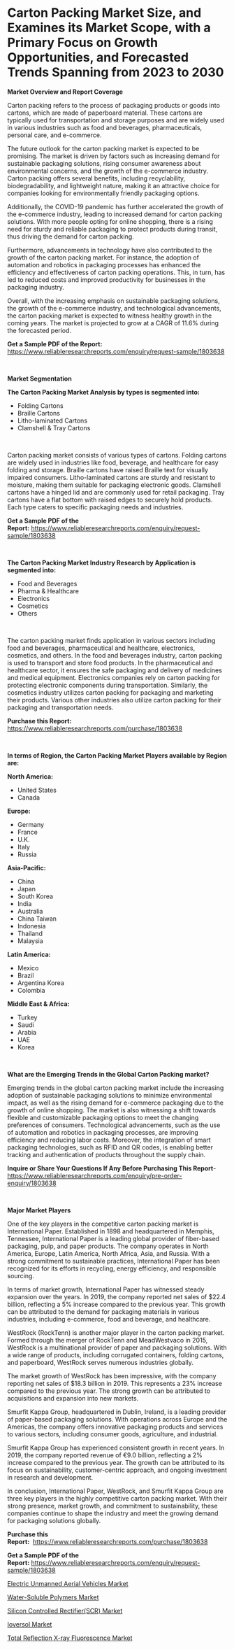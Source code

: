 <p><h1>Carton Packing Market Size, and Examines its Market Scope, with a Primary Focus on Growth Opportunities, and Forecasted Trends Spanning from 2023 to 2030</h1></p><p><strong>Market Overview and Report Coverage</strong></p>
<p><p>Carton packing refers to the process of packaging products or goods into cartons, which are made of paperboard material. These cartons are typically used for transportation and storage purposes and are widely used in various industries such as food and beverages, pharmaceuticals, personal care, and e-commerce.</p><p>The future outlook for the carton packing market is expected to be promising. The market is driven by factors such as increasing demand for sustainable packaging solutions, rising consumer awareness about environmental concerns, and the growth of the e-commerce industry. Carton packing offers several benefits, including recyclability, biodegradability, and lightweight nature, making it an attractive choice for companies looking for environmentally friendly packaging options.</p><p>Additionally, the COVID-19 pandemic has further accelerated the growth of the e-commerce industry, leading to increased demand for carton packing solutions. With more people opting for online shopping, there is a rising need for sturdy and reliable packaging to protect products during transit, thus driving the demand for carton packing.</p><p>Furthermore, advancements in technology have also contributed to the growth of the carton packing market. For instance, the adoption of automation and robotics in packaging processes has enhanced the efficiency and effectiveness of carton packing operations. This, in turn, has led to reduced costs and improved productivity for businesses in the packaging industry.</p><p>Overall, with the increasing emphasis on sustainable packaging solutions, the growth of the e-commerce industry, and technological advancements, the carton packing market is expected to witness healthy growth in the coming years. The market is projected to grow at a CAGR of 11.6% during the forecasted period.</p></p>
<p><strong>Get a Sample PDF of the Report:</strong> <a href="https://www.reliableresearchreports.com/enquiry/request-sample/1803638">https://www.reliableresearchreports.com/enquiry/request-sample/1803638</a></p>
<p>&nbsp;</p>
<p><strong>Market Segmentation</strong></p>
<p><strong>The Carton Packing Market Analysis by types is segmented into:</strong></p>
<p><ul><li>Folding Cartons</li><li>Braille Cartons</li><li>Litho-laminated Cartons</li><li>Clamshell & Tray Cartons</li></ul></p>
<p>&nbsp;</p>
<p><p>Carton packing market consists of various types of cartons. Folding cartons are widely used in industries like food, beverage, and healthcare for easy folding and storage. Braille cartons have raised Braille text for visually impaired consumers. Litho-laminated cartons are sturdy and resistant to moisture, making them suitable for packaging electronic goods. Clamshell cartons have a hinged lid and are commonly used for retail packaging. Tray cartons have a flat bottom with raised edges to securely hold products. Each type caters to specific packaging needs and industries.</p></p>
<p><strong>Get a Sample PDF of the Report:</strong>&nbsp;<a href="https://www.reliableresearchreports.com/enquiry/request-sample/1803638">https://www.reliableresearchreports.com/enquiry/request-sample/1803638</a></p>
<p>&nbsp;</p>
<p><strong>The Carton Packing Market Industry Research by Application is segmented into:</strong></p>
<p><ul><li>Food and Beverages</li><li>Pharma & Healthcare</li><li>Electronics</li><li>Cosmetics</li><li>Others</li></ul></p>
<p>&nbsp;</p>
<p><p>The carton packing market finds application in various sectors including food and beverages, pharmaceutical and healthcare, electronics, cosmetics, and others. In the food and beverages industry, carton packing is used to transport and store food products. In the pharmaceutical and healthcare sector, it ensures the safe packaging and delivery of medicines and medical equipment. Electronics companies rely on carton packing for protecting electronic components during transportation. Similarly, the cosmetics industry utilizes carton packing for packaging and marketing their products. Various other industries also utilize carton packing for their packaging and transportation needs.</p></p>
<p><strong>Purchase this Report:</strong>&nbsp; <a href="https://www.reliableresearchreports.com/purchase/1803638">https://www.reliableresearchreports.com/purchase/1803638</a></p>
<p>&nbsp;</p>
<p><strong>In terms of Region, the Carton Packing Market Players available by Region are:</strong></p>
<p>
    <p> <strong> North America: </strong>
        <ul>
            <li>United States</li>
            <li>Canada</li>
        </ul>
        </p> 
    <p> <strong> Europe: </strong>
        <ul>
            <li>Germany</li>
            <li>France</li>
            <li>U.K.</li>
            <li>Italy</li>
            <li>Russia</li>
        </ul>
        </p> 
    <p> <strong> Asia-Pacific: </strong>
        <ul>
            <li>China</li>
            <li>Japan</li>
            <li>South Korea</li>
            <li>India</li>
            <li>Australia</li>
            <li>China Taiwan</li>
            <li>Indonesia</li>
            <li>Thailand</li>
            <li>Malaysia</li>
        </ul>
        </p> 
    <p> <strong> Latin America: </strong>
        <ul>
            <li>Mexico</li>
            <li>Brazil</li>
            <li>Argentina Korea</li>
            <li>Colombia</li>
        </ul>
        </p> 
    <p> <strong> Middle East & Africa: </strong>
        <ul>
            <li>Turkey</li>
            <li>Saudi</li>
            <li>Arabia</li>
            <li>UAE</li>
            <li>Korea</li>
        </ul>
    </p>
    </p>
<p>&nbsp;</p>
<p><strong>What are the Emerging Trends in the Global Carton Packing market?</strong></p>
<p><p>Emerging trends in the global carton packing market include the increasing adoption of sustainable packaging solutions to minimize environmental impact, as well as the rising demand for e-commerce packaging due to the growth of online shopping. The market is also witnessing a shift towards flexible and customizable packaging options to meet the changing preferences of consumers. Technological advancements, such as the use of automation and robotics in packaging processes, are improving efficiency and reducing labor costs. Moreover, the integration of smart packaging technologies, such as RFID and QR codes, is enabling better tracking and authentication of products throughout the supply chain.</p></p>
<p><strong>Inquire or Share Your Questions If Any Before Purchasing This Report</strong>- <a href="https://www.reliableresearchreports.com/enquiry/pre-order-enquiry/1803638">https://www.reliableresearchreports.com/enquiry/pre-order-enquiry/1803638</a></p>
<p>&nbsp;</p>
<p><strong>Major Market Players</strong></p>
<p><p>One of the key players in the competitive carton packing market is International Paper. Established in 1898 and headquartered in Memphis, Tennessee, International Paper is a leading global provider of fiber-based packaging, pulp, and paper products. The company operates in North America, Europe, Latin America, North Africa, Asia, and Russia. With a strong commitment to sustainable practices, International Paper has been recognized for its efforts in recycling, energy efficiency, and responsible sourcing.</p><p>In terms of market growth, International Paper has witnessed steady expansion over the years. In 2019, the company reported net sales of $22.4 billion, reflecting a 5% increase compared to the previous year. This growth can be attributed to the demand for packaging materials in various industries, including e-commerce, food and beverage, and healthcare.</p><p>WestRock (RockTenn) is another major player in the carton packing market. Formed through the merger of RockTenn and MeadWestvaco in 2015, WestRock is a multinational provider of paper and packaging solutions. With a wide range of products, including corrugated containers, folding cartons, and paperboard, WestRock serves numerous industries globally.</p><p>The market growth of WestRock has been impressive, with the company reporting net sales of $18.3 billion in 2019. This represents a 23% increase compared to the previous year. The strong growth can be attributed to acquisitions and expansion into new markets.</p><p>Smurfit Kappa Group, headquartered in Dublin, Ireland, is a leading provider of paper-based packaging solutions. With operations across Europe and the Americas, the company offers innovative packaging products and services to various sectors, including consumer goods, agriculture, and industrial.</p><p>Smurfit Kappa Group has experienced consistent growth in recent years. In 2019, the company reported revenue of €9.0 billion, reflecting a 2% increase compared to the previous year. The growth can be attributed to its focus on sustainability, customer-centric approach, and ongoing investment in research and development.</p><p>In conclusion, International Paper, WestRock, and Smurfit Kappa Group are three key players in the highly competitive carton packing market. With their strong presence, market growth, and commitment to sustainability, these companies continue to shape the industry and meet the growing demand for packaging solutions globally.</p></p>
<p><strong>Purchase this Report:</strong>&nbsp;&nbsp;<a href="https://www.reliableresearchreports.com/purchase/1803638">https://www.reliableresearchreports.com/purchase/1803638</a></p>
<p></p>
<p><strong>Get a Sample PDF of the Report:</strong>&nbsp;<a href="https://www.reliableresearchreports.com/enquiry/request-sample/1803638">https://www.reliableresearchreports.com/enquiry/request-sample/1803638</a></p>
<p><p><a href="https://medium.com/@majorwalker1947/electric-unmanned-aerial-vehicles-market-trends-forecast-and-competitive-analysis-to-2030-32e0cf007f57">Electric Unmanned Aerial Vehicles Market</a></p><p><a href="https://github.com/grishafomin4852/Market-Research-Report-List-1/blob/main/water-soluble-polymers-market.md">Water-Soluble Polymers Market</a></p><p><a href="https://medium.com/@reyeshowell655/silicon-controlled-rectifier-scr-market-size-cagr-trends-2024-2030-8344a94f6299">Silicon Controlled Rectifier(SCR) Market</a></p><p><a href="https://github.com/abbypearson7765/Market-Research-Report-List-1/blob/main/ioversol-market.md">Ioversol Market</a></p><p><a href="https://medium.com/@claudekunze/total-reflection-x-ray-fluorescence-market-analysis-its-cagr-market-segmentation-and-global-9c1c1345ba75">Total Reflection X-ray Fluorescence Market</a></p></p>